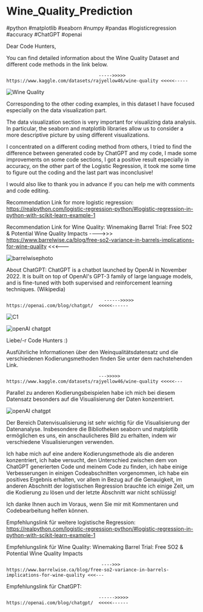# Wine_Quality_Prediction
#python #matplotlib #seaborn #numpy #pandas #logisticregression #accuracy #ChatGPT #openai

Dear Code Hunters,

You can find detailed information about the Wine Quality Dataset and different code methods in the link below.

                                      ----->>>>> https://www.kaggle.com/datasets/rajyellow46/wine-quality <<<<<-----
              
![Wine Quality](https://user-images.githubusercontent.com/60243643/212652703-020d4d08-fb29-421b-ae7a-73f6fe547dbe.jpg)



Corresponding to the other coding examples, in this dataset I have focused especially on the data visualization part. 

The data visualization section is very important for visualizing data analysis. In particular, the seaborn and matplotlib libraries allow us to consider a more descriptive picture by using different visualizations.

I concentrated on a different coding method from others, I tried to find the difference between generated code by ChatGPT and my code, I made some improvements on some code sections, I got a positive result especially in accuracy, on the other part of the Logistic Regression, it took me some time to figure out the coding and the last part was inconclusive! 

I would also like to thank you in advance if you can help me with comments and code editing.

Recommendation Link for more logistic regression: https://realpython.com/logistic-regression-python/#logistic-regression-in-python-with-scikit-learn-example-1

Recommendation Link for Wine Quality: Winemaking Barrel Trial: Free SO2 & Potential Wine Quality Impacts
                ---->>> https://www.barrelwise.ca/blog/free-so2-variance-in-barrels-implications-for-wine-quality <<<---
                
![barrelwisephoto](https://user-images.githubusercontent.com/60243643/212654463-8180e63d-f109-46f6-9790-7a2a082185eb.jpg)

About ChatGPT: ChatGPT is a chatbot launched by OpenAI in November 2022. It is built on top of OpenAI's GPT-3 family of large language models, 
and is fine-tuned with both supervised and reinforcement learning techniques. (Wikipedia)

                                        ------>>>>>  https://openai.com/blog/chatgpt/  <<<<<------

![C1](https://user-images.githubusercontent.com/60243643/212655820-1cdd1f47-7b92-4783-8d94-efef646fede3.jpg)
                
![openAI chatgpt](https://user-images.githubusercontent.com/60243643/212656336-563a12af-e86e-4ae8-8177-17d6e106a39d.jpg)

                

Liebe/-r Code Hunters :)

Ausführliche Informationen über den Weinqualitätsdatensatz und die verschiedenen Kodierungsmethoden finden Sie unter dem nachstehenden Link.

                                      --->>>>> https://www.kaggle.com/datasets/rajyellow46/wine-quality <<<<<---
                
Parallel zu anderen Kodierungsbeispielen habe ich mich bei diesem Datensatz besonders auf die Visualisierung der Daten konzentriert. 

![openAI chatgpt](https://user-images.githubusercontent.com/60243643/212657473-f2abe464-f25f-4534-a7fb-b575f64c7ea8.jpg)

Der Bereich Datenvisualisierung ist sehr wichtig für die Visualisierung der Datenanalyse. Insbesondere die Bibliotheken seaborn und matplotlib ermöglichen es uns, ein anschaulicheres Bild zu erhalten, indem wir verschiedene Visualisierungen verwenden.

Ich habe mich auf eine andere Kodierungsmethode als die anderen konzentriert, ich habe versucht, den Unterschied zwischen dem von ChatGPT generierten Code und meinem Code zu finden, ich habe einige Verbesserungen in einigen Codeabschnitten vorgenommen, ich habe ein positives Ergebnis erhalten, vor allem in Bezug auf die Genauigkeit, im anderen Abschnitt der logistischen Regression brauchte ich einige Zeit, um die Kodierung zu lösen und der letzte Abschnitt war nicht schlüssig! 

Ich danke Ihnen auch im Voraus, wenn Sie mir mit Kommentaren und Codebearbeitung helfen können.

Empfehlungslink für weitere logistische Regression:  https://realpython.com/logistic-regression-python/#logistic-regression-in-python-with-scikit-learn-example-1

Empfehlungslink für Wine Quality: Winemaking Barrel Trial: Free SO2 & Potential Wine Quality Impacts

                                       ---->>> https://www.barrelwise.ca/blog/free-so2-variance-in-barrels-implications-for-wine-quality <<<---
                
Empfehlungslink für ChatGPT: 

                                      ------>>>>>  https://openai.com/blog/chatgpt/  <<<<<------
